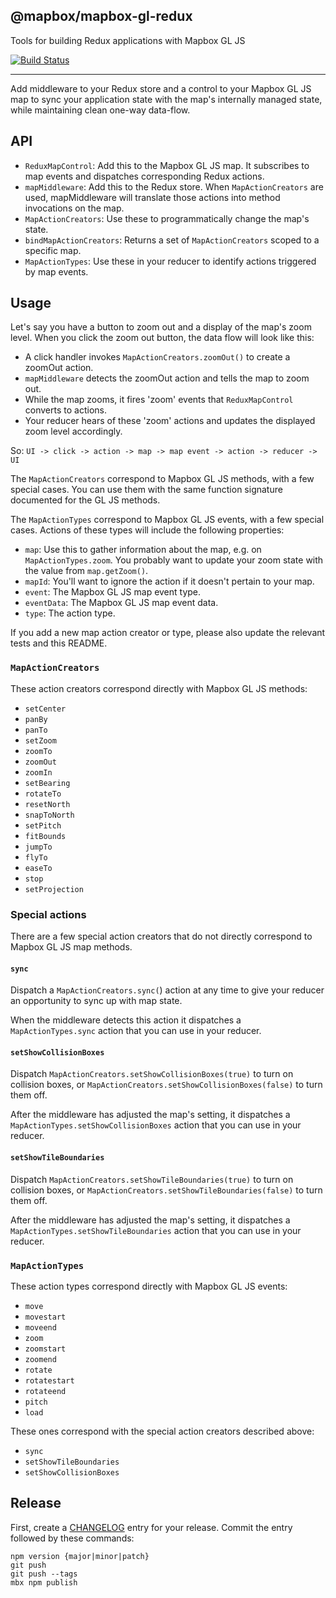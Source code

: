 @mapbox/mapbox-gl-redux
---

Tools for building Redux applications with Mapbox GL JS

[![Build Status](https://travis-ci.com/mapbox/mapbox-gl-redux.svg?token=YkkMPyN1R9p9yTUwpzb5&branch=master)](https://travis-ci.com/mapbox/mapbox-gl-redux)

---

Add middleware to your Redux store and a control to your Mapbox GL JS map to
sync your application state with the map's internally managed state, while
maintaining clean one-way data-flow.

## API

- `ReduxMapControl`: Add this to the Mapbox GL JS map. It subscribes to map
events and dispatches corresponding Redux actions.
- `mapMiddleware`: Add this to the Redux store. When `MapActionCreators`
are used, mapMiddleware will translate those actions into method invocations on
the map.
- `MapActionCreators`: Use these to programmatically change the map's state.
- `bindMapActionCreators`: Returns a set of `MapActionCreators` scoped to a
specific map.
- `MapActionTypes`: Use these in your reducer to identify actions triggered by
map events.

## Usage

Let's say you have a button to zoom out and a display of the map's zoom level.
When you click the zoom out button, the data flow will look like this:

- A click handler invokes `MapActionCreators.zoomOut()` to create a zoomOut
action.
- `mapMiddleware` detects the zoomOut action and tells the map to zoom out.
- While the map zooms, it fires 'zoom' events that `ReduxMapControl` converts
to actions.
- Your reducer hears of these 'zoom' actions and updates the displayed zoom
level accordingly.

So: `UI -> click -> action -> map -> map event -> action -> reducer -> UI`

The `MapActionCreators` correspond to Mapbox GL JS methods, with a few special 
cases. You can use them with the same function signature documented for the GL 
JS methods.

The `MapActionTypes` correspond to Mapbox GL JS events, with a few special 
cases. Actions of these types will include the following properties:

- `map`: Use this to gather information about the map, e.g. on 
`MapActionTypes.zoom`. You probably want to update your zoom state with the 
value from `map.getZoom()`.
- `mapId`: You'll want to ignore the action if it doesn't pertain to your map.
- `event`: The Mapbox GL JS map event type.
- `eventData`: The Mapbox GL JS map event data.
- `type`: The action type.

If you add a new map action creator or type, please also update the relevant tests and this README.

### `MapActionCreators`

These action creators correspond directly with Mapbox GL JS methods:

- `setCenter`
- `panBy`
- `panTo`
- `setZoom`
- `zoomTo`
- `zoomOut`
- `zoomIn`
- `setBearing`
- `rotateTo`
- `resetNorth`
- `snapToNorth`
- `setPitch`
- `fitBounds`
- `jumpTo`
- `flyTo`
- `easeTo`
- `stop`
- `setProjection`

### Special actions

There are a few special action creators that do not directly correspond to
Mapbox GL JS map methods.

#### `sync`

Dispatch a `MapActionCreators.sync(`) action at any time to give your reducer 
an opportunity to sync up with map state.

When the middleware detects this action it dispatches a `MapActionTypes.sync`
action that you can use in your reducer.

#### `setShowCollisionBoxes`

Dispatch `MapActionCreators.setShowCollisionBoxes(true)` to turn on collision 
boxes, or `MapActionCreators.setShowCollisionBoxes(false)` to turn them off.

After the middleware has adjusted the map's setting, it dispatches a 
`MapActionTypes.setShowCollisionBoxes` action that you can use in your reducer.

#### `setShowTileBoundaries`

Dispatch `MapActionCreators.setShowTileBoundaries(true)` to turn on collision 
boxes, or `MapActionCreators.setShowTileBoundaries(false)` to turn them off.

After the middleware has adjusted the map's setting, it dispatches a 
`MapActionTypes.setShowTileBoundaries` action that you can use in your reducer.


### `MapActionTypes`

These action types correspond directly with Mapbox GL JS events:

- `move`
- `movestart`
- `moveend`
- `zoom`
- `zoomstart`
- `zoomend`
- `rotate`
- `rotatestart`
- `rotateend`
- `pitch`
- `load`

These ones correspond with the special action creators described above:

- `sync`
- `setShowTileBoundaries`
- `setShowCollisionBoxes`

## Release

First, create a [CHANGELOG](./CHANGELOG.md) entry for your release. Commit the entry followed by these commands:

```
npm version {major|minor|patch}
git push
git push --tags
mbx npm publish
```